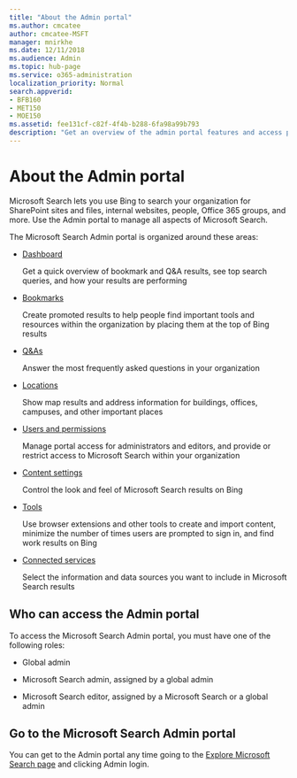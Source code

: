 ```yaml
---
title: "About the Admin portal"
ms.author: cmcatee
author: cmcatee-MSFT
manager: mnirkhe
ms.date: 12/11/2018
ms.audience: Admin
ms.topic: hub-page
ms.service: o365-administration
localization_priority: Normal
search.appverid:
- BFB160
- MET150
- MOE150
ms.assetid: fee131cf-c82f-4f4b-b288-6fa98a99b793
description: "Get an overview of the admin portal features and access permissions available with Microsoft Search"
---
```


# About the Admin portal

Microsoft Search lets you use Bing to search your organization for SharePoint sites and files, internal websites, people, Office 365 groups, and more. Use the Admin portal to manage all aspects of Microsoft Search.
  
The Microsoft Search Admin portal is organized around these areas:
  
- [Dashboard](../get-insights.md)
    
    Get a quick overview of bookmark and Q&A results, see top search queries, and how your results are performing
    
- [Bookmarks](../bookmarks/create-and-manage-bookmarks.md)
    
    Create promoted results to help people find important tools and resources within the organization by placing them at the top of Bing results
    
- [Q&As](../qas/create-and-manage-qas.md)
    
    Answer the most frequently asked questions in your organization
    
- [Locations](../locations/add-a-location.md)
    
    Show map results and address information for buildings, offices, campuses, and other important places
    
- [Users and permissions](../setup/add-users.md)
    
    Manage portal access for administrators and editors, and provide or restrict access to Microsoft Search within your organization
    
- [Content settings](../setup/content-settings.md)
    
    Control the look and feel of Microsoft Search results on Bing
    
- [Tools](../setup/admin-portal-tools.md)
    
    Use browser extensions and other tools to create and import content, minimize the number of times users are prompted to sign in, and find work results on Bing
    
- [Connected services](connected-services.md)
    
    Select the information and data sources you want to include in Microsoft Search results
    
## Who can access the Admin portal

To access the Microsoft Search Admin portal, you must have one of the following roles:
  
- Global admin
    
- Microsoft Search admin, assigned by a global admin
    
- Microsoft Search editor, assigned by a Microsoft Search or a global admin
    
## Go to the Microsoft Search Admin portal

You can get to the Admin portal any time going to the [Explore Microsoft Search page](https://go.microsoft.com/fwlink/?linkid=2017806) and clicking Admin login. 

  

